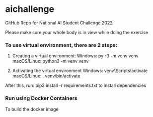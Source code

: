 # aichallenge
GitHub Repo for National AI Student Challenge 2022

Please make sure your whole body is in view while doing the exercise

### To use virtual environment, there are 2 steps:

1. Creating a virtual environment:
Windows: py -3 -m venv venv
macOS/Linux: python3 -m venv venv

2. Activating the virtual environment
Windows: venv\Scripts\activate
macOS/Linux: . venv/bin/activate

After this, run:
pip3 install -r requirements.txt to install dependencies

### Run using Docker Containers

To build the docker image